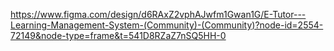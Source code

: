 https://www.figma.com/design/d6RAxZ2vphAJwfm1Gwan1G/E-Tutor---Learning-Management-System-(Community)-(Community)?node-id=2554-72149&node-type=frame&t=541D8RZaZ7nSQ5HH-0